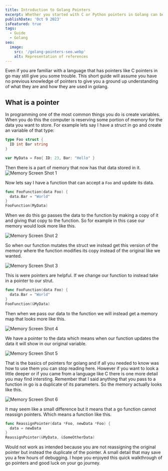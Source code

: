 ```yaml
---
title: Introduction to Golang Pointers
excerpt: Whether you started with C or Python pointers in Golang can be tricky at the start. This guide will be a solid foundation to help you learn go.
publishDate: 'Oct 9 2023'
isFeatured: true
tags:
  - Guide
  - Golang
seo:
  image:
    src: '/golang-pointers-seo.webp'
    alt: Representation of references
---
```


Even if you are familiar with a language that has pointers like C pointers in go may still give you some trouble. This short guide will assume you have no previous knowledge of pointers to give you a ground up understanding of what they are and how they are used in golang.

## What is a pointer

In programming one of the most common things you do is create variables. When you do this the computer is reserving some portion of memory for the data you want to store. For example lets say I have a struct in go and create an variable of that type:

```go
type Foo struct {
  ID int Bar string
}

var MyData = Foo{ ID: 23, Bar: "Hello" }
```

Then there is a part of memory that now has that data stored in it.
![Memory Screen Shot 1](/golang-pointers-0.svg)

Now lets say I have a function that can accept a `Foo` and update its data.

```go
func FooFunction(data Foo) {
  data.Bar = "World"
}
FooFunction(MyData)
```

When we do this go passes the data to the function by making a copy of it and giving that copy to the function. So for example in this case our memory would look more like this.

![Memory Screen Shot 2](/golang-pointers-1.svg)

So when our function mutates the struct we instead get this version of the memory where the function modifies its copy instead of the original like we wanted.

![Memory Screen Shot 3](/golang-pointers-2.svg)

This is were pointers are helpful. If we change our function to instead take in a pointer to our strut.

```go
func FooFunction(data Foo) {
  data.Bar = "World"
}
FooFunction(&MyData)
```

Then when we pass our data to the function we will instead get a memory map that looks more like this.

![Memory Screen Shot 4](/golang-pointers-3.svg)

We have a pointer to the data which means when our function updates the data it will show in our original variable.

![Memory Screen Shot 5](/golang-pointers-4.svg)

That is the basics of pointers for golang and if all you needed to know was how to use them you can stop reading here. However if you want to look a little deeper or if you came from a language like C there is one more detail you may find intersting. Remember that I said anything that you pass to a function in go is a duplicate of its parameters. So the memory actually looks like this.

![Memory Screen Shot 6](/golang-pointers-5.svg)

It may seem like a small difference but it means that a go function cannot reassign pointers. Which means a function like this.

```go
func ReassignPointer(data *Foo, newData *Foo) {
  data = newData
}
ReassignPointer(&MyData, &SomeOtherData)
```

Would not work as intended because you are not reassigning the original pointer but instead the duplicate of the pointer. A small detail that may save you a few hours of debugging. I hope you enjoyed this quick walkthrough of go pointers and good luck on your go journey.
